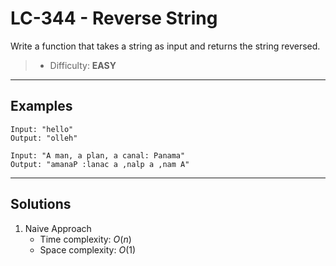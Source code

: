 # LC-344 - Reverse String

Write a function that takes a string as input and returns the string reversed.

> * Difficulty: **EASY**

---
## Examples

```
Input: "hello"
Output: "olleh"
```

```
Input: "A man, a plan, a canal: Panama"
Output: "amanaP :lanac a ,nalp a ,nam A"
```

---
## Solutions

1. Naive Approach
    * Time complexity: $O(n)$
    * Space complexity: $O(1)$